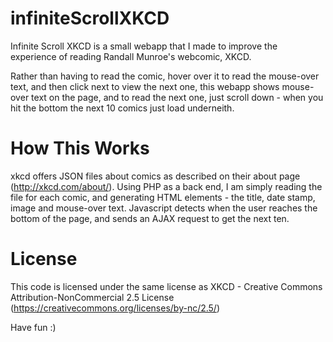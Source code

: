 # infiniteScrollXKCD

Infinite Scroll XKCD is a small webapp that I made to improve the experience of reading Randall Munroe's webcomic, XKCD.

Rather than having to read the comic, hover over it to read the mouse-over text, and then click next to view the next one, this webapp shows mouse-over text on the page, and to read the next one, just scroll down - when you hit the bottom the next 10 comics just load underneith.

# How This Works

xkcd offers JSON files about comics as described on their about page (http://xkcd.com/about/). Using PHP as a back end, I am simply reading the file for each comic, and generating HTML elements - the title, date stamp, image and mouse-over text. Javascript detects when the user reaches the bottom of the page, and sends an AJAX request to get the next ten.

# License

This code is licensed under the same license as XKCD - Creative Commons Attribution-NonCommercial 2.5 License (https://creativecommons.org/licenses/by-nc/2.5/)

Have fun :)
